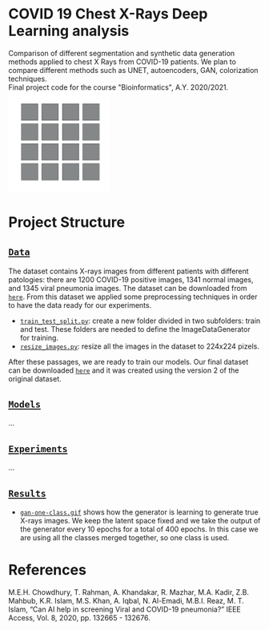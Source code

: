 # COVID 19 Chest X-Rays Deep Learning analysis
Comparison of different segmentation and synthetic data generation methods applied to chest X Rays from COVID-19 patients. We plan to compare different methods such as UNET, autoencoders, GAN, colorization techniques. \
Final project code for the course "Bioinformatics", A.Y. 2020/2021. \
<img src="https://raw.githubusercontent.com/Gialbo/COVID-Chest-X-Rays-Deep-Learning-analysis/main/results/gan-one-class.gif" width="40%">


# Project Structure

##  [`Data`](./data)
The dataset contains X-rays images from different patients with different patologies: there are 1200 COVID-19 positive images, 1341 normal images, and 1345 viral pneumonia images. The dataset can be downloaded from [`here`](https://www.kaggle.com/tawsifurrahman/covid19-radiography-database).
From this dataset we applied some preprocessing techniques in order to have the data ready for our experiments. 
* [`train_test_split.py`](./data/train_test_split.py): create a new folder divided in two subfolders: train and test. These folders are needed to define the ImageDataGenerator for training.
* [`resize_images.py`](./data/resize_images.py): resize all the images in the dataset to 224x224 pizels.

After these passages, we are ready to train our models. Our final dataset can be downloaded [`here`](https://drive.google.com/drive/folders/1-7se3aMXMXtDF89ALV07pru3kELmWTTo?usp=sharing) and it was created using the version 2 of the original dataset.

## [`Models`](./models)
...

## [`Experiments`](./experiments)
...

## [`Results`](./results)
* [`gan-one-class.gif`](./results/gan-one-class.gif) shows how the generator is learning to generate true X-rays images. We keep the latent space fixed and we take the output of the generator every 10 epochs for a total of 400 epochs. In this case we are using all the classes merged together, so one class is used.



# References
M.E.H. Chowdhury, T. Rahman, A. Khandakar, R. Mazhar, M.A. Kadir, Z.B. Mahbub, K.R. Islam, M.S. Khan, A. Iqbal, N. Al-Emadi, M.B.I. Reaz, M. T. Islam, “Can AI help in screening Viral and COVID-19 pneumonia?” IEEE Access, Vol. 8, 2020, pp. 132665 - 132676.
